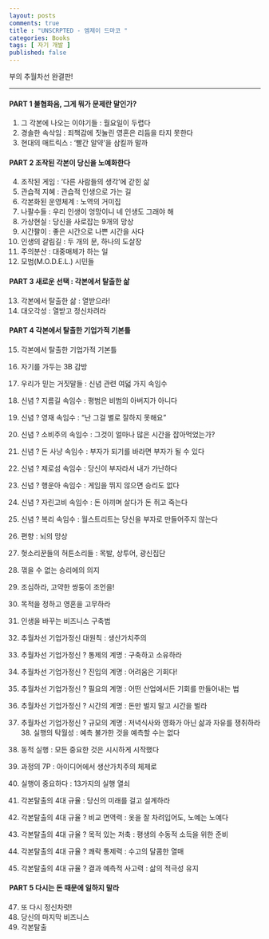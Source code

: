 ```yaml
---
layout: posts
comments: true
title : "UNSCRPTED - 엠제이 드마코 "
categories: Books
tags: [ 자기 개발 ]
published: false
---
```


부의 추월차선 완결판!

---

#### PART 1 불협화음, 그게 뭐가 문제란 말인가?

1. 그 각본에 나오는 이야기들 : 월요일이 두렵다
2. 경솔한 속삭임 : 죄책감에 짓눌린 영혼은 리듬을 타지 못한다
3. 현대의 매트릭스 : ‘빨간 알약’을 삼킬까 말까

#### PART 2 조작된 각본이 당신을 노예화한다

4. 조작된 게임 : ‘다른 사람들의 생각’에 갇힌 삶
5. 관습적 지혜 : 관습적 인생으로 가는 길
6. 각본화된 운영체계 : 노역의 거미집
7. 나팔수들 : 우리 인생이 엉망이니 네 인생도 그래야 해
8. 가상현실 : 당신을 사로잡는 9개의 망상
9. 시간팔이 : 좋은 시간으로 나쁜 시간을 사다
10. 인생의 갈림길 : 두 개의 문, 하나의 도살장
11. 주의분산 : 대중매체가 하는 일
12. 모범(M.O.D.E.L.) 시민들

#### PART 3 새로운 선택 : 각본에서 탈출한 삶

13. 각본에서 탈출한 삶 : 열받으라!
14. 대오각성 : 열받고 정신차려라

#### PART 4 각본에서 탈출한 기업가적 기본틀

15. 각본에서 탈출한 기업가적 기본틀
16. 자기를 가두는 3B 감방

17. 우리가 믿는 거짓말들 : 신념 관련 여덟 가지 속임수
18. 신념 ? 지름길 속임수 : 평범은 비범의 아버지가 아니다
19. 신념 ? 영재 속임수 : “난 그걸 별로 잘하지 못해요”
20. 신념 ? 소비주의 속임수 : 그것이 얼마나 많은 시간을 잡아먹었는가?
21. 신념 ? 돈 사냥 속임수 : 부자가 되기를 바라면 부자가 될 수 있다
22. 신념 ? 제로섬 속임수 : 당신이 부자라서 내가 가난하다
23. 신념 ? 행운아 속임수 : 게임을 뛰지 않으면 승리도 없다
24. 신념 ? 자린고비 속임수 : 돈 아끼며 살다가 돈 쥐고 죽는다
25. 신념 ? 복리 속임수 : 월스트리트는 당신을 부자로 만들어주지 않는다

26. 편향 : 뇌의 망상
27. 헛소리꾼들의 허튼소리들 : 목발, 상투어, 광신집단
28. 꺾을 수 없는 승리에의 의지
29. 조심하라, 고약한 쌍둥이 조언을!
30. 목적을 정하고 영혼을 고무하라
31. 인생을 바꾸는 비즈니스 구축법

32. 추월차선 기업가정신 대원칙 : 생산가치주의
33. 추월차선 기업가정신 ? 통제의 계명 : 구축하고 소유하라
34. 추월차선 기업가정신 ? 진입의 계명 : 어려움은 기회다!
35. 추월차선 기업가정신 ? 필요의 계명 : 어떤 산업에서든 기회를 만들어내는 법
36. 추월차선 기업가정신 ? 시간의 계명 : 돈만 벌지 말고 시간을 벌라
37. 추월차선 기업가정신 ? 규모의 계명 : 저녁식사와 영화가 아닌 삶과 자유를 쟁취하라 38. 실행의 탁월성 : 예측 불가한 것을 예측할 수는 없다

39. 동적 실행 : 모든 중요한 것은 시시하게 시작했다
40. 과정의 7P : 아이디어에서 생산가치주의 체제로
41. 실행이 중요하다 : 13가지의 실행 열쇠

42. 각본탈출의 4대 규율 : 당신의 미래를 걸고 설계하라
43. 각본탈출의 4대 규율 ? 비교 면역력 : 옷을 잘 차려입어도, 노예는 노예다
44. 각본탈출의 4대 규율 ? 목적 있는 저축 : 평생의 수동적 소득을 위한 준비
45. 각본탈출의 4대 규율 ? 쾌락 통제력 : 수고의 달콤한 열매
46. 각본탈출의 4대 규율 ? 결과 예측적 사고력 : 삶의 적극성 유지

#### PART 5 다시는 돈 때문에 일하지 말라

47. 또 다시 정신차렷!
48. 당신의 마지막 비즈니스
49. 각본탈출
